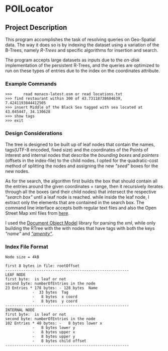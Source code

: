 # POILocator
## Project Description

This program accomplishes the task of resolving queries on Geo-Spatial data. The way it does so is by indexing the dataset using a variation of the B-Trees, namely *R-Trees* and specific algorithms for insertion and search.

The program accepts large datasets as inputs due to the *on-disk* implementation of the persistent R-Trees, and the queries	are optimized to run on these types of entries due to the index on the coordinates attribute.

### Example Commands
```
>>> 	read monaco-latest.osm or read locations.txt
>>>	find restaurant within 300 of 43.73118738604639, 7.4241193844412505
>>>	insert Middle of the Black Sea tagged with sea located at 43.045447, 34.130628
>>>	show tags
>>>	exit
```

### Design Considerations

The tree is designed to be built up of leaf nodes that contain the names, tags(UTF-8 encoded, fixed size) and the coordinates of the Points of interest and internal nodes that describe the *bounding boxes* and *pointers* (offsets in the index-file) to the child nodes. I opted for the quadratic-cost method of splitting the nodes and assigning the new *"seed"* boxes for the new nodes.

As for the search, the algorithm first builds the box that should contain all the entries around the given coordinates + range, then it	recursively iterates through all the boxes (and their child nodes) that intersect the respective *"search box"* until a leaf node is reached.	while inside the leaf node, I extract only the elements that are contained in the search box.
The command line interface accepts both regular text files and also the Open Street Map xml files from [here](http://download.geofabrik.de/europe.html).

I used the [Document Object Model](https://en.wikipedia.org/wiki/Document_Object_Model) library for parsing the xml, while only building the RTree with the with nodes	that have tags with both the keys *"name"* and [*"amenity"*](http://wiki.openstreetmap.org/wiki/Key:amenity).

### Index File Format

```
Node size = 4kB

first 8 bytes in file: rootOffset
-------------------------------------------------------
LEAF NODE
first byte:  is leaf or not
second byte: numberOfEntries in the node
23 Entries * 178 bytes:	- 128 bytes  Name
		   	-  33 bytes  Tag
		   	-   8 bytes  x coord
		   	-   8 bytes  y coord
-------------------------------------------------------
INTERNAL NODE
first byte:  is leaf or not
second byte: numberOfEntries in the node
102 Entries * 40 bytes:	-   8 bytes lower x
			-   8 bytes lower y
			-   8 bytes upper x
			-   8 bytes upper y
			-   8 bytes child offset
-------------------------------------------------------
```

